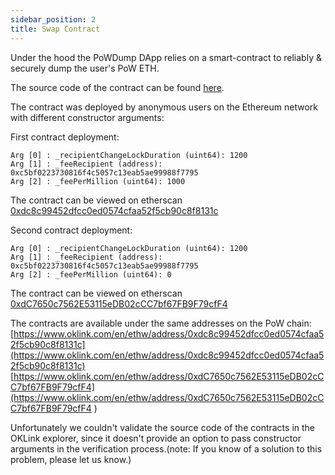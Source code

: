 ```yaml
---
sidebar_position: 2
title: Swap Contract
---
```


Under the hood the PoWDump DApp relies on a smart-contract to reliably & securely
dump the user's PoW ETH.

The source code of the contract can be
found [here](https://github.com/brainbot-com/PoWDump/blob/main/packages/contracts/contracts/EtherSwap.sol).

The contract was deployed by anonymous users on the Ethereum network with different constructor arguments:

First contract deployment:

```
Arg [0] : _recipientChangeLockDuration (uint64): 1200
Arg [1] : _feeRecipient (address): 0xc5bf0223730816f4c5057c13eab5ae99988f7795
Arg [2] : _feePerMillion (uint64): 1000
```

The contract can be viewed on
etherscan [0xdc8c99452dfcc0ed0574cfaa52f5cb90c8f8131c](https://etherscan.io/address/0xdc8c99452dfcc0ed0574cfaa52f5cb90c8f8131c#code)

Second contract deployment:

```
Arg [0] : _recipientChangeLockDuration (uint64): 1200
Arg [1] : _feeRecipient (address): 0xc5bf0223730816f4c5057c13eab5ae99988f7795
Arg [2] : _feePerMillion (uint64): 0
```

The contract can be viewed on
etherscan [0xdC7650c7562E53115eDB02cCC7bf67FB9F79cfF4](https://etherscan.io/address/0xdC7650c7562E53115eDB02cCC7bf67FB9F79cfF4#code)

The contracts are available under the same addresses on the PoW chain:
[https://www.oklink.com/en/ethw/address/0xdc8c99452dfcc0ed0574cfaa52f5cb90c8f8131c](https://www.oklink.com/en/ethw/address/0xdc8c99452dfcc0ed0574cfaa52f5cb90c8f8131c)
[https://www.oklink.com/en/ethw/address/0xdC7650c7562E53115eDB02cCC7bf67FB9F79cfF4](https://www.oklink.com/en/ethw/address/0xdC7650c7562E53115eDB02cCC7bf67FB9F79cfF4
)

Unfortunately we couldn't validate the source code of the contracts in the OKLink explorer, since it doesn't provide an
option to pass constructor arguments in the verification process.(note: If you know of a solution to this problem,
please let us
know.)


